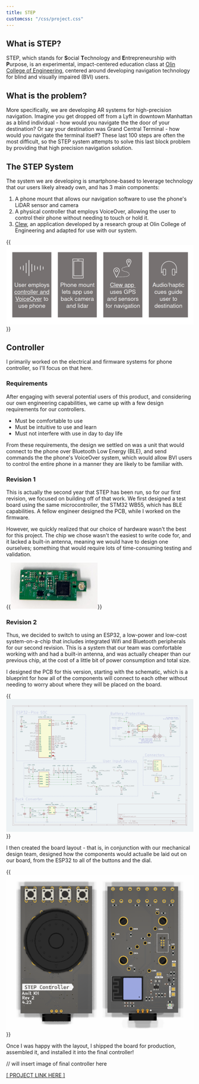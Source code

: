 ```yaml
---
title: STEP
customcss: "/css/project.css"
---
```


## What is STEP?
STEP, which stands for **S**ocial **T**echnology and **E**ntrepreneurship with **P**urpose, is an experimental, impact-centered education class at [Olin College of Engineering](https://www.olin.edu), centered around developing navigation technology for blind and visually impaired (BVI) users.

## What is the problem?
More specifically, we are developing AR systems for high-precision navigation. Imagine you get dropped off from a Lyft in downtown Manhattan as a blind individual - how would you navigate the the door of your destination? Or say your destination was Grand Central Terminal - how would you navigate the terminal itself? These last 100 steps are often the most difficult, so the STEP system attempts to solve this last block problem  by providing that high precision navigation solution.

## The STEP System
The system we are developing is smartphone-based to leverage technology that our users likely already own, and has 3 main components:
1. A phone mount that allows our navigation software to use the phone's LiDAR sensor and camera
2. A physical controller that employs VoiceOver, allowing the user to control their phone without needing to touch or hold it.
3. [Clew](http://www.clewapp.org/), an application developed by a research group at Olin College of Engineering and adapted for use with our system.

{{<img src="images/block.png" sizes="(min-width: 35em) 700px, 100vw" caption="Overview of the STEP system">}}

 ## Controller
 I primarily worked on the electrical and firmware systems for phone controller, so I'll focus on that here.

 ### Requirements
 After engaging with several potential users of this product, and considering our own engineering capabilities, we came up with a few design requirements for our controllers.
 - Must be comfortable to use
 - Must be intuitive to use and learn
 - Must not interfere with use in day to day life

 From these requirements, the design we settled on was a unit that would connect to the phone over Bluetooth Low Energy (BLE), and send commands the the phone's VoiceOver system, which would allow BVI users to control the entire phone in a manner they are likely to be familiar with.

 ### Revision 1
 This is actually the second year that STEP has been run, so for our first revision, we focused on building off of that work. We first designed a test board using the same microcontroller, the STM32 WB55, which has BLE capabilities. A fellow engineer designed the PCB, while I worked on the firmware.

 However, we quickly realized that our choice of hardware wasn't the best for this project. The chip we chose wasn't the easiest to write code for, and it lacked a built-in antenna, meaning we would have to design one ourselves; something that would require lots of time-consuming testing and validation.

{{<img src="images/stm.png" sizes="(min-width: 35em) 700px, 100vw" caption="First revision of our controller electronic design">}}

 ### Revision 2
 Thus, we decided to switch to using an ESP32, a low-power and low-cost system-on-a-chip that includes integrated Wifi and Bluetooth peripherals for our second revision. This is a system that our team was comfortable working with and had a built-in antenna, and was actually cheaper than our previous chip, at the cost of a little bit of power consumption and total size.

 I designed the PCB for this version, starting with the schematic, which is a blueprint for how all of the components will connect to each other without needing to worry about where they will be placed on the board.

{{<img src="images/espboard.png" sizes="(min-width: 35em) 700px, 100vw" caption="Schematic for the STEP PCB">}}

 I then created the board layout - that is, in conjunction with our mechanical design team, designed how the components would actualle be laid out on our board, from the ESP32 to all of the buttons and the dial.

{{<img src="images/espboard_both.png" sizes="(min-width: 35em) 700px, 100vw" caption="Front and rear renders of the final STEP PCB">}}

 Once I was happy with the layout, I shipped the board for production, assembled it, and installed it into the final controller!

 // will insert image of final controller here

[[ PROJECT LINK HERE ]](https://github.com/olinstep)

